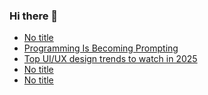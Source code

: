 ### Hi there 👋

<!-- daily.dev BOOKMARKS:START -->
- [No title](https://app.daily.dev/posts/entYqIP2c?utm_source=rss&utm_medium=bookmarks&utm_campaign=PnGboN99PhXCxFrWGGg2C)
- [Programming Is Becoming Prompting](https://app.daily.dev/posts/7udOfNjuP?utm_source=rss&utm_medium=bookmarks&utm_campaign=PnGboN99PhXCxFrWGGg2C)
- [Top UI/UX design trends to watch in 2025](https://app.daily.dev/posts/HAUR9qmPZ?utm_source=rss&utm_medium=bookmarks&utm_campaign=PnGboN99PhXCxFrWGGg2C)
- [No title](https://app.daily.dev/posts/2wNi4wEV3?utm_source=rss&utm_medium=bookmarks&utm_campaign=PnGboN99PhXCxFrWGGg2C)
- [No title](https://app.daily.dev/posts/DocSI6tRh?utm_source=rss&utm_medium=bookmarks&utm_campaign=PnGboN99PhXCxFrWGGg2C)
<!-- daily.dev BOOKMARKS:END -->

<!--
**dinesh4monto/dinesh4monto** is a ✨ _special_ ✨ repository because its `README.md` (this file) appears on your GitHub profile.

Here are some ideas to get you started:

- 🔭 I’m currently working on ...
- 🌱 I’m currently learning ...
- 👯 I’m looking to collaborate on ...
- 🤔 I’m looking for help with ...
- 💬 Ask me about ...
- 📫 How to reach me: ...
- 😄 Pronouns: ...
- ⚡ Fun fact: ...
-->
